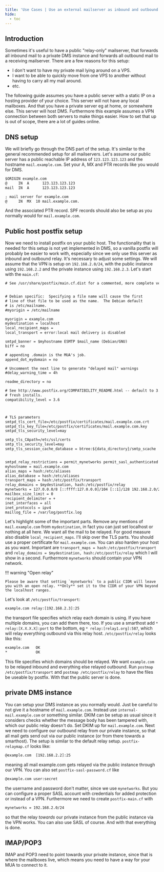 ```yaml
---
title: 'Use Cases | Use an external mailserver as inbound and outbound relay'
hide:
  - toc
---
```

## Introduction

Sometimes it's useful to have a public "relay-only" mailserver, that forwards all inbound mail to a private DMS instance and forwards all outbound mail to a receiving mailserver. There are a few reasons for this setup:
  
* I don't want to have my private mail lying around on a VPS.
* I want to be able to quickly move from one VPS to another without having to carry all my mail around.
* etc.

The following guide assumes you have a public server with a static IP on a hosting provider of your choice. This server will not have any local mailboxes. And that you have a private server eg at home, or somewhere else. This server will host DMS. Furthermore this example assumes a VPN connection between both servers to make things easier. How to set that up is out of scope, there are a lot of guides online.

## DNS setup

We will briefly go through the DNS part of the setup. It's similar to the general recommended setup for all mailservers. Let's assume our public server has a public reachable IP address of `123.123.123.123` and the hostname `mail.example.com`. Set your A, MX and PTR records like you would for DMS.

```txt
$ORIGIN example.com
@     IN  A      123.123.123.123
mail  IN  A      123.123.123.123

; mail server for example.com
@     IN  MX  10 mail.example.com.
```

And the associated PTR record. SPF records should also be setup as you normally would for `mail.example.com`.

## Public host postfix setup

Now we need to install postfix on your public host. The functionality that is needed for this setup is not yet implemented in DMS, so a vanilla postfix will probably be easier to work with, especially since we only use this server as inbound and outbound relay. It's necessary to adjust some settings. We will assume that the VPN is setup on `192.168.2.0/24`, with the public instance using `192.168.2.2` and the private instance using `192.168.2.3`. Let's start with the `main.cf`:

```txt
# See /usr/share/postfix/main.cf.dist for a commented, more complete version


# Debian specific:  Specifying a file name will cause the first
# line of that file to be used as the name.  The Debian default
# is /etc/mailname.
#myorigin = /etc/mailname

myorigin = example.com
mydestination = localhost
local_recipient_maps =
local_transport = error:local mail delivery is disabled

smtpd_banner = $myhostname ESMTP $mail_name (Debian/GNU)
biff = no

# appending .domain is the MUA's job.
append_dot_mydomain = no

# Uncomment the next line to generate "delayed mail" warnings
#delay_warning_time = 4h

readme_directory = no

# See http://www.postfix.org/COMPATIBILITY_README.html -- default to 3.6 on
# fresh installs.
compatibility_level = 3.6



# TLS parameters
smtpd_tls_cert_file=/etc/postfix/certificates/mail.example.com.crt
smtpd_tls_key_file=/etc/postfix/certificates/mail.example.com.key
smtpd_tls_security_level=may

smtp_tls_CApath=/etc/ssl/certs
smtp_tls_security_level=may
smtp_tls_session_cache_database = btree:${data_directory}/smtp_scache


smtpd_relay_restrictions = permit_mynetworks permit_sasl_authenticated defer_unauth_destination
myhostname = mail.example.com
alias_maps = hash:/etc/aliases
alias_database = hash:/etc/aliases
transport_maps = hash:/etc/postfix/transport
relay_domains = $mydestination, hash:/etc/postfix/relay
mynetworks = 127.0.0.0/8 [::ffff:127.0.0.0]/104 [::1]/128 192.168.2.0/24
mailbox_size_limit = 0
recipient_delimiter = +
inet_interfaces = all
inet_protocols = ipv4
maillog_file = /var/log/postfix.log
```

Let's highlight some of the important parts. Remove any mentions of `mail.example.com` from `mydestination`, in fact you can just set localhost or nothing at all here. We want all the mail to be relayed. For good measure also disable `local_recipient_maps`. I'll skip over the TLS parts. You should use a proper certificate for `mail.example.com`. You can also harden your host as you want. Important are `transport_maps = hash:/etc/postfix/transport` and `relay_domains = $mydestination, hash:/etc/postfix/relay` which I will show in a second. Furthermore `mynetworks` should contain your VPN network.

!!! warning "Open relay"

    Please be aware that setting `mynetworks` to a public CIDR will leave you with an open relay. **Only** set it to the CIDR of your VPN beyond the localhost ranges.

Let's look at `/etc/postfix/transport`:
```txt
example.com relay:[192.168.2.3]:25
```
the transport file specifies which relay each domain is using. If you have multiple domains, you can add them there, too. If you use a smarthost add `* relay:[X.X.X.X]:port` to the bottom, eg `* relay:[relay1.org]:587`, which will relay everything outbound via this relay host. `/etc/postfix/relay` looks like this:
```txt
example.com   OK
*             OK
```
This file specifies which domains should be relayed. We want `example.com` to be relayed inbound and everything else relayed outbound. Run `postmap /etc/postfix/transport` and `postmap /etc/postfix/relay` to have the files be useable by postfix. With that the public server is done.

## private DMS instance

You can setup your DMS instance as you normally would. Just be careful to not give it a hostname of `mail.example.com`. Instead use `internal-mail.example.com` or something similar. DKIM can be setup as usual since it considers checks whether the message body has been tampered with, which our public relay doesn't do. Set DKIM up for `mail.example.com`. Next we need to configure our outbound relay from our private instance, so that all mail gets send out via our public instance (or from there towards a smarthost). The setup is similar to the default relay setup. `postfix-relaymap.cf` looks like:

```txt
@example.com  [192.168.2.2]:25
```
meaning all mail example.com gets relayed via the public instance through our VPN. You can also set `postfix-sasl-password.cf` like

```txt
@example.com user:secret
```
the username and password don't matter, since we use `mynetworks`. But you can configure a proper SASL account with credentials for added protection or instead of a VPN. Furthermore we need to create `postfix-main.cf` with

```txt
mynetworks = 192.168.2.0/24
```
so that the relay _towards_ our private instance from the public instance via the VPN works. You can also use SASL of course. And with that everything is done.

## IMAP/POP3

IMAP and POP3 need to point towards your private instance, since that is where the mailboxes live, which means you need to have a way for your MUA to connect to it.
